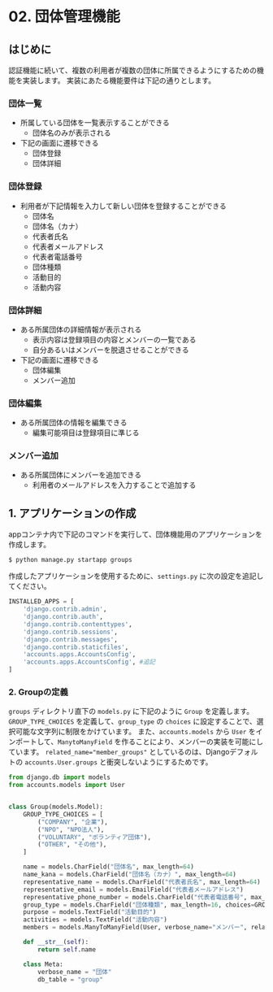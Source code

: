 # 02. 団体管理機能

## はじめに
認証機能に続いて、複数の利用者が複数の団体に所属できるようにするための機能を実装します。
実装にあたる機能要件は下記の通りとします。

### 団体一覧
- 所属している団体を一覧表示することができる
    - 団体名のみが表示される
- 下記の画面に遷移できる
    - 団体登録
    - 団体詳細

### 団体登録
- 利用者が下記情報を入力して新しい団体を登録することができる
    - 団体名
    - 団体名（カナ）
    - 代表者氏名
    - 代表者メールアドレス
    - 代表者電話番号
    - 団体種類
    - 活動目的
    - 活動内容


### 団体詳細
- ある所属団体の詳細情報が表示される
    - 表示内容は登録項目の内容とメンバーの一覧である
    - 自分あるいはメンバーを脱退させることができる
- 下記の画面に遷移できる
    - 団体編集
    - メンバー追加

### 団体編集
- ある所属団体の情報を編集できる
    - 編集可能項目は登録項目に準じる

### メンバー追加
- ある所属団体にメンバーを追加できる
    - 利用者のメールアドレスを入力することで追加する


## 1. アプリケーションの作成
appコンテナ内で下記のコマンドを実行して、団体機能用のアプリケーションを作成します。

```
$ python manage.py startapp groups
```

作成したアプリケーションを使用するために、`settings.py` に次の設定を追記してください。

```python
INSTALLED_APPS = [
    'django.contrib.admin',
    'django.contrib.auth',
    'django.contrib.contenttypes',
    'django.contrib.sessions',
    'django.contrib.messages',
    'django.contrib.staticfiles',
    'accounts.apps.AccountsConfig',
    'accounts.apps.AccountsConfig', #追記
]
```


### 2. Groupの定義
`groups` ディレクトリ直下の `models.py` に下記のように `Group` を定義します。
`GROUP_TYPE_CHOICES` を定義して、`group_type` の `choices` に設定することで、選択可能な文字列に制限をかけています。
また、`accounts.models` から `User` をインポートして、`ManytoManyField` を作ることにより、メンバーの実装を可能にしています。
`related_name="member_groups"` としているのは、Djangoデフォルトの `accounts.User.groups` と衝突しないようにするためです。

```python
from django.db import models
from accounts.models import User


class Group(models.Model):
    GROUP_TYPE_CHOICES = [
        ("COMPANY", "企業"),
        ("NPO", "NPO法人"),
        ("VOLUNTARY", "ボランティア団体"),
        ("OTHER", "その他"),
    ]

    name = models.CharField("団体名", max_length=64)
    name_kana = models.CharField("団体名（カナ）", max_length=64)
    representative_name = models.CharField("代表者氏名", max_length=64)
    representative_email = models.EmailField("代表者メールアドレス")
    representative_phone_number = models.CharField("代表者電話番号", max_length=32)
    group_type = models.CharField("団体種類", max_length=16, choices=GROUP_TYPE_CHOICES)
    purpose = models.TextField("活動目的")
    activities = models.TextField("活動内容")
    members = models.ManyToManyField(User, verbose_name="メンバー", related_name="member_groups")

    def __str__(self):
        return self.name

    class Meta:
        verbose_name = "団体"
        db_table = "group"
```

